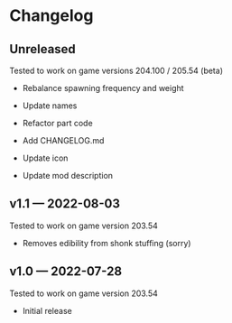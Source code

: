 # Changelog

## Unreleased
Tested to work on game versions 204.100 / 205.54 (beta)

* Rebalance spawning frequency and weight
* Update names
* Refactor part code

* Add CHANGELOG.md
* Update icon
* Update mod description

## v1.1 — 2022-08-03
Tested to work on game version 203.54

* Removes edibility from shonk stuffing (sorry)

## v1.0 — 2022-07-28
Tested to work on game version 203.54

* Initial release
